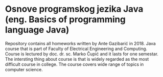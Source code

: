 # Osnove programskog jezika Java (eng. Basics of programming language Java)

Repository contains all homeworks written by Ante Gazibarić in 2018. Java course that is part of Faculty of Electrical Engineering and Computing.
Course is lectured by doc. dr. sc. Marko Čupić and it lasts for one semestar. 
The intersting thing about course is that is widely regarded as the most difficult course in college.
The course covers wide range of topics in computer science.


